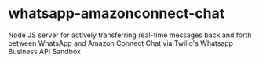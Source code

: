 # whatsapp-amazonconnect-chat
Node JS server for actively transferring real-time messages back and forth between WhatsApp and Amazon Connect Chat via Twilio's Whatsapp Business API Sandbox
